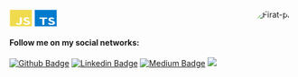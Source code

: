 

<div style="display: inline_block"><br>
  <img align="center" alt="Firat-Js" height="30" width="40" src="https://raw.githubusercontent.com/devicons/devicon/master/icons/javascript/javascript-plain.svg">
  <img align="center" alt="Firat-Ts" height="30" width="40" src="https://raw.githubusercontent.com/devicons/devicon/master/icons/typescript/typescript-plain.svg">
  <img align="right" alt="Firat-pic" height="150" style="border-radius:50px;" src="https://i.pinimg.com/originals/96/6e/ac/966eacce964aa8003d6eb07d03c71342.gif">
</div>

#### Follow me on my social networks:
[![Github Badge](https://img.shields.io/badge/-Github-000?style=flat-square&logo=Github&logoColor=white&link=https://github.com/mrfiratatalay)](https://github.com/mrfiratatalay)
[![Linkedin Badge](https://img.shields.io/badge/-LinkedIn-blue?style=flat-square&logo=Linkedin&logoColor=white&link=https://www.linkedin.com/in/f%C4%B1rat-atalay-2581142b6/)](https://www.linkedin.com/in/f%C4%B1rat-atalay-2581142b6/)
[![Medium Badge](https://img.shields.io/badge/-Medium-000000?style=flat-square&labelColor=000000&logo=medium&logoColor=white&link=https://medium.com/@firatatalay)](https://medium.com/@firatatalay)
![](https://komarev.com/ghpvc/?username=mrfiratatalay&style=flat-square)
